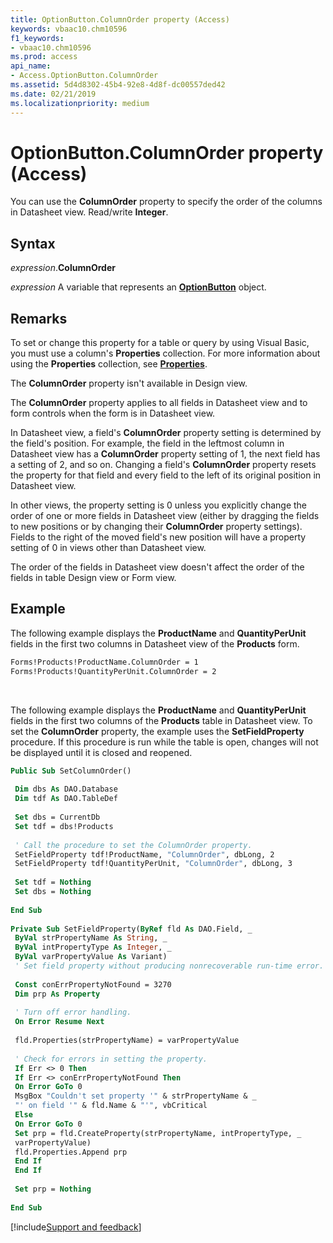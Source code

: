```yaml
---
title: OptionButton.ColumnOrder property (Access)
keywords: vbaac10.chm10596
f1_keywords:
- vbaac10.chm10596
ms.prod: access
api_name:
- Access.OptionButton.ColumnOrder
ms.assetid: 5d4d8302-45b4-92e8-4d8f-dc00557ded42
ms.date: 02/21/2019
ms.localizationpriority: medium
---
```



# OptionButton.ColumnOrder property (Access)

You can use the **ColumnOrder** property to specify the order of the columns in Datasheet view. Read/write **Integer**.


## Syntax

_expression_.**ColumnOrder**

_expression_ A variable that represents an **[OptionButton](Access.OptionButton.md)** object.


## Remarks

To set or change this property for a table or query by using Visual Basic, you must use a column's **Properties** collection. For more information about using the **Properties** collection, see **[Properties](Access.OptionButton.properties.md)**.

The **ColumnOrder** property isn't available in Design view.

The **ColumnOrder** property applies to all fields in Datasheet view and to form controls when the form is in Datasheet view.

In Datasheet view, a field's **ColumnOrder** property setting is determined by the field's position. For example, the field in the leftmost column in Datasheet view has a **ColumnOrder** property setting of 1, the next field has a setting of 2, and so on. Changing a field's **ColumnOrder** property resets the property for that field and every field to the left of its original position in Datasheet view.

In other views, the property setting is 0 unless you explicitly change the order of one or more fields in Datasheet view (either by dragging the fields to new positions or by changing their **ColumnOrder** property settings). Fields to the right of the moved field's new position will have a property setting of 0 in views other than Datasheet view.

The order of the fields in Datasheet view doesn't affect the order of the fields in table Design view or Form view.


## Example

The following example displays the **ProductName** and **QuantityPerUnit** fields in the first two columns in Datasheet view of the **Products** form.

```vb
Forms!Products!ProductName.ColumnOrder = 1 
Forms!Products!QuantityPerUnit.ColumnOrder = 2
```

<br/>

The following example displays the **ProductName** and **QuantityPerUnit** fields in the first two columns of the **Products** table in Datasheet view. To set the **ColumnOrder** property, the example uses the **SetFieldProperty** procedure. If this procedure is run while the table is open, changes will not be displayed until it is closed and reopened.


```vb
Public Sub SetColumnOrder() 
 
 Dim dbs As DAO.Database 
 Dim tdf As DAO.TableDef 
 
 Set dbs = CurrentDb 
 Set tdf = dbs!Products 
 
 ' Call the procedure to set the ColumnOrder property. 
 SetFieldProperty tdf!ProductName, "ColumnOrder", dbLong, 2 
 SetFieldProperty tdf!QuantityPerUnit, "ColumnOrder", dbLong, 3 
 
 Set tdf = Nothing 
 Set dbs = Nothing 
 
End Sub 
 
Private Sub SetFieldProperty(ByRef fld As DAO.Field, _ 
 ByVal strPropertyName As String, _ 
 ByVal intPropertyType As Integer, _ 
 ByVal varPropertyValue As Variant) 
 ' Set field property without producing nonrecoverable run-time error. 
 
 Const conErrPropertyNotFound = 3270 
 Dim prp As Property 
 
 ' Turn off error handling. 
 On Error Resume Next 
 
 fld.Properties(strPropertyName) = varPropertyValue 
 
 ' Check for errors in setting the property. 
 If Err <> 0 Then 
 If Err <> conErrPropertyNotFound Then 
 On Error GoTo 0 
 MsgBox "Couldn't set property '" & strPropertyName & _ 
 "' on field '" & fld.Name & "'", vbCritical 
 Else 
 On Error GoTo 0 
 Set prp = fld.CreateProperty(strPropertyName, intPropertyType, _ 
 varPropertyValue) 
 fld.Properties.Append prp 
 End If 
 End If 
 
 Set prp = Nothing 
 
End Sub
```




[!include[Support and feedback](~/includes/feedback-boilerplate.md)]